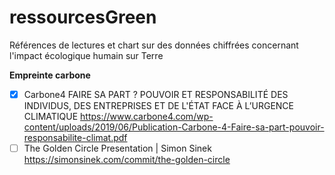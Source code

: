 # ressourcesGreen

Références de lectures et chart sur des données chiffrées concernant l'impact écologique humain sur Terre

**Empreinte carbone**
- [X] Carbone4 FAIRE SA PART ? POUVOIR ET RESPONSABILITÉ DES INDIVIDUS, DES ENTREPRISES ET DE L'ÉTAT FACE À L’URGENCE CLIMATIQUE https://www.carbone4.com/wp-content/uploads/2019/06/Publication-Carbone-4-Faire-sa-part-pouvoir-responsabilite-climat.pdf
- [ ] The Golden Circle Presentation | Simon Sinek https://simonsinek.com/commit/the-golden-circle
